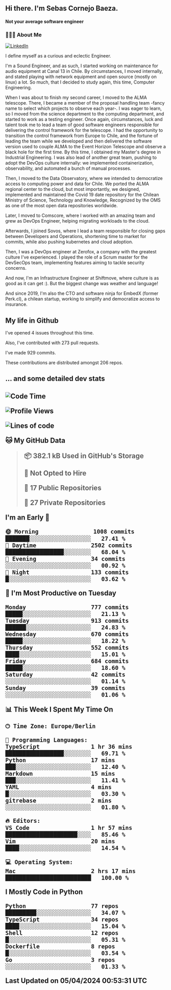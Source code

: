 <h2> Hi there.  I'm Sebas Cornejo Baeza.</h2>
<h4> Not your average software engineer</h4>
<h3> 👨🏻‍💻 About Me </h3>
<a href="http://linkedin.com/in/sebastian-cornejo-baeza/"><img alt="LinkedIn" src="https://img.shields.io/badge/Sebas%20Cornejo%20-informational?style=appveyor&logo=linkedin"></a>


I define myself as a curious and eclectic Engineer.

I'm a Sound Engineer, and as such, I started working on maintenance for audio equipment at Canal 13 in Chile.
By circumstances, I moved internally, and stated playing with network equipment and open source (mostly on linux) 
a lot. So much, that I decided to study again, this time, Computer Engineering.

When I was about to finish my second career, I moved to the ALMA telescope. There, I became a member of the proposal handling team
-fancy name to select which projects to observe each year-. 
I was eager to learn, so I moved from the science department to the computing department, and started to work as 
a testing engineer. Once again, circumstances, luck and talent took me to lead a team of good software engineers 
responsible for delivering the control framework for the telescope. I had the opportunity to transition the control framework from
Europe to Chile, and the fortune of leading the team while we developed and then delivered the software
version used to couple ALMA to the Event Horizon Telescope and observe a black hole for the first time.
By this time, I obtained my Master's degree in Industrial Engineering.
I was also lead of another great team, pushing to adopt the DevOps culture internally: we implemented containerization, observability, and automated a bunch of manual processes.

Then, I moved to the Data Observatory, where we intended to democratize access to computing power
and data for Chile. We ported the ALMA regional center to the cloud, but most importantly, we designed, implemented
and maintained the Covid 19 date repository for the Chilean Ministry of Science, Technology and Knowledge, Recognized by the OMS as one of the most open
data repositories worldwide.

Later, I moved to Comscore, where I worked with an amazing team and grew as DevOps Engineer, helping migrating workloads to the cloud.

Afterwards, I joined Sovos, where I lead a team responsible for closing gaps between Developers and Operations, shortening time to market for commits, while
also pushing kubernetes and cloud adoption.

Then, I was a DevOps engineer at Zerofox, a company with the greatest culture I've experienced. I played the role of a Scrum master for the DevSecOps team,
implementing features aiming to tackle security concerns.

And now, I'm an Infrastructure Engineer at Shiftmove, where culture is as good as it can get :). But the biggest change was weather and language!
 
And since 2019, I'm also the CTO and software ninja for EmbedX (former Perk.cl), a chilean startup, working to simplify and democratize access to insurance.

<h2> My life in Github </h2>

I've opened 4 issues throughout this time.

Also, I've contributed with 273 pull requests.

I've made 929 commits.

These contributions are distributed amongst 206 repos.

<h2>... and some detailed dev stats<h2>

<!--START_SECTION:waka-->
![Code Time](http://img.shields.io/badge/Code%20Time-704%20hrs%2020%20mins-blue)

![Profile Views](http://img.shields.io/badge/Profile%20Views-0-blue)

![Lines of code](https://img.shields.io/badge/From%20Hello%20World%20I%27ve%20Written-1.4%20million%20lines%20of%20code-blue)

**🐱 My GitHub Data** 

> 📦 382.1 kB Used in GitHub's Storage 
 > 
> 🚫 Not Opted to Hire
 > 
> 📜 17 Public Repositories 
 > 
> 🔑 27 Private Repositories 
 > 
**I'm an Early 🐤** 

```text
🌞 Morning                1008 commits        ███████░░░░░░░░░░░░░░░░░░   27.41 % 
🌆 Daytime                2502 commits        █████████████████░░░░░░░░   68.04 % 
🌃 Evening                34 commits          ░░░░░░░░░░░░░░░░░░░░░░░░░   00.92 % 
🌙 Night                  133 commits         █░░░░░░░░░░░░░░░░░░░░░░░░   03.62 % 
```
📅 **I'm Most Productive on Tuesday** 

```text
Monday                   777 commits         █████░░░░░░░░░░░░░░░░░░░░   21.13 % 
Tuesday                  913 commits         ██████░░░░░░░░░░░░░░░░░░░   24.83 % 
Wednesday                670 commits         █████░░░░░░░░░░░░░░░░░░░░   18.22 % 
Thursday                 552 commits         ████░░░░░░░░░░░░░░░░░░░░░   15.01 % 
Friday                   684 commits         █████░░░░░░░░░░░░░░░░░░░░   18.60 % 
Saturday                 42 commits          ░░░░░░░░░░░░░░░░░░░░░░░░░   01.14 % 
Sunday                   39 commits          ░░░░░░░░░░░░░░░░░░░░░░░░░   01.06 % 
```


📊 **This Week I Spent My Time On** 

```text
🕑︎ Time Zone: Europe/Berlin

💬 Programming Languages: 
TypeScript               1 hr 36 mins        █████████████████░░░░░░░░   69.71 % 
Python                   17 mins             ███░░░░░░░░░░░░░░░░░░░░░░   12.40 % 
Markdown                 15 mins             ███░░░░░░░░░░░░░░░░░░░░░░   11.41 % 
YAML                     4 mins              █░░░░░░░░░░░░░░░░░░░░░░░░   03.30 % 
gitrebase                2 mins              ░░░░░░░░░░░░░░░░░░░░░░░░░   01.80 % 

🔥 Editors: 
VS Code                  1 hr 57 mins        █████████████████████░░░░   85.46 % 
Vim                      20 mins             ████░░░░░░░░░░░░░░░░░░░░░   14.54 % 

💻 Operating System: 
Mac                      2 hrs 17 mins       █████████████████████████   100.00 % 
```

**I Mostly Code in Python** 

```text
Python                   77 repos            █████████░░░░░░░░░░░░░░░░   34.07 % 
TypeScript               34 repos            ████░░░░░░░░░░░░░░░░░░░░░   15.04 % 
Shell                    12 repos            █░░░░░░░░░░░░░░░░░░░░░░░░   05.31 % 
Dockerfile               8 repos             █░░░░░░░░░░░░░░░░░░░░░░░░   03.54 % 
Go                       3 repos             ░░░░░░░░░░░░░░░░░░░░░░░░░   01.33 % 
```




 Last Updated on 05/04/2024 00:53:31 UTC
<!--END_SECTION:waka-->
